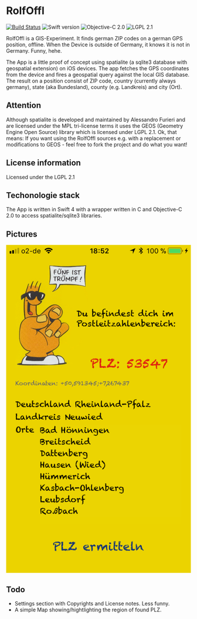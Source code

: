 # RolfOffl

[![Build Status](https://travis-ci.org/jobrunner/rolfoffl.svg?branch=master)](https://travis-ci.org/jobrunner/rolfoffl)
![Swift version](https://img.shields.io/badge/swift-4.0-orange.svg)
![Objective-C 2.0](https://img.shields.io/badge/Objective--C-2.0-orange.svg)
![LGPL 2.1](https://img.shields.io/badge/license-LGPL%202.1-blue.svg)

RolfOffl is a GIS-Experiment. It finds german ZIP codes on a german GPS position, offline. When the Device is outside of Germany, it knows it is not in Germany. Funny, hehe.

The App is a little proof of concept using spatialite (a sqlite3 database with geospatial extension) on iOS devices. 
The app fetches the GPS coordinates from the device and fires a geospatial query against the local GIS database. 
The result on a position consist of ZIP code, country (currently always germany), state (aka Bundesland), county (e.g. Landkreis) and city (Ort).

## Attention
Although spatialite is developed and maintained by Alessandro Furieri and are licensed under the MPL tri-license terms it uses the GEOS (Geometry Engine Open Source) library which is licensed under LGPL 2.1. Ok, that means: If you want using the RolfOffl sources e.g. with a replacement or modifications to GEOS - feel free to fork the project and do what you want!

## License information
Licensed under the LGPL 2.1

## Techonologie stack
The App is written in Swift 4 with a wrapper written in C and Objective-C 2.0 to access spatialite/sqlite3 libraries.

## Pictures
![ScreenShot](screenshot.png)

## Todo
- Settings section with Copyrights and License notes. Less funny.
- A simple Map showing/hightlighting the region of found PLZ.

